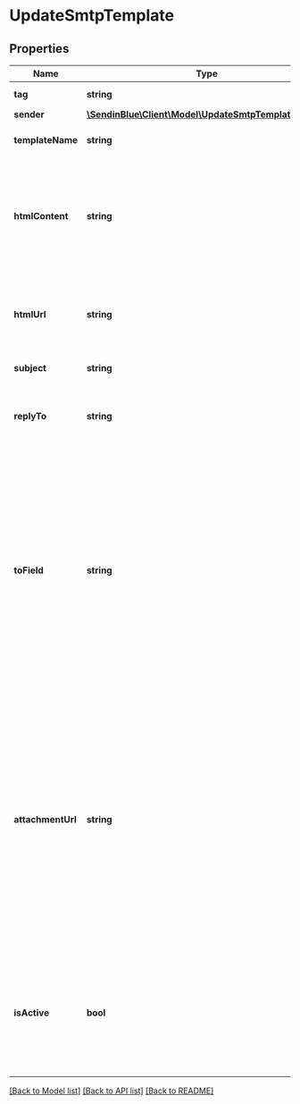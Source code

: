 # UpdateSmtpTemplate

## Properties
Name | Type | Description | Notes
------------ | ------------- | ------------- | -------------
**tag** | **string** | Tag of the template | [optional] 
**sender** | [**\SendinBlue\Client\Model\UpdateSmtpTemplateSender**](UpdateSmtpTemplateSender.md) |  | [optional] 
**templateName** | **string** | Name of the template | [optional] 
**htmlContent** | **string** | Required if htmlUrl is empty. Body of the message (HTML must have more than 10 characters) | [optional] 
**htmlUrl** | **string** | Required if htmlContent is empty. URL to the body of the email (HTML) | [optional] 
**subject** | **string** | Subject of the email | [optional] 
**replyTo** | **string** | Email on which campaign recipients will be able to reply to | [optional] 
**toField** | **string** | To personalize the «To» Field, e.g. if you want to include the first name and last name of your recipient, add {FNAME} {LNAME}. These attributes must already exist in contacts database | [optional] 
**attachmentUrl** | **string** | Absolute url of the attachment (no local file). Extension allowed: xlsx, xls, ods, docx, docm, doc, csv, pdf, txt, gif, jpg, jpeg, png, tif, tiff, rtf, bmp, cgm, css, shtml, html, htm, zip, xml, ppt, pptx, tar, ez, ics, mobi, msg, pub and eps | [optional] 
**isActive** | **bool** | Status of the template. isActive &#x3D; false means template is inactive, isActive &#x3D; true means template is active | [optional] 

[[Back to Model list]](../../README.md#documentation-for-models) [[Back to API list]](../../README.md#documentation-for-api-endpoints) [[Back to README]](../../README.md)


